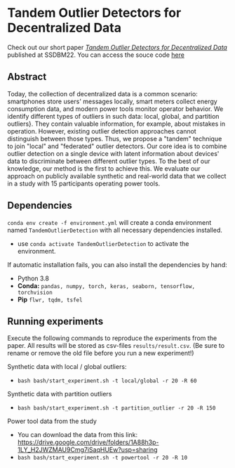 # Tandem Outlier Detectors for Decentralized Data

Check out our short paper [*Tandem Outlier Detectors for Decentralized Data*](https://dl.acm.org/doi/10.1145/3538712.3538748) published at SSDBM22. You can access the souce code [here](https://github.com/heymarco/TandemOutlierDetection)

## Abstract

Today, the collection of decentralized data is a common scenario: smartphones store users' messages locally, smart meters collect energy consumption data, and modern power tools monitor operator behavior. We identify different types of outliers in such data: local, global, and partition outliers}. They contain valuable information, for example, about mistakes in operation. However, existing outlier detection approaches cannot distinguish between those types. Thus, we propose a "tandem" technique to join "local" and "federated" outlier detectors. Our core idea is to combine outlier detection on a single device with latent information about devices' data to discriminate between different outlier types. To the best of our knowledge, our method is the first to achieve this.
We evaluate our approach on publicly available synthetic and real-world data that we collect in a study with 15 participants operating power tools.

## Dependencies

`conda env create -f environment.yml` will create a conda environment named `TandemOutlierDetection` with all necessary dependencies installed.
- use `conda activate TandemOutlierDetection` to activate the environment.

If automatic installation fails, you can also install the dependencies by hand:
- Python 3.8
- **Conda:** `pandas, numpy, torch, keras, seaborn, tensorflow, torchvision`
- **Pip** `flwr, tqdm, tsfel`

## Running experiments

Execute the following commands to reproduce the experiments from the paper. All results will be stored as csv-files `results/result.csv`. (Be sure to rename or remove the old file before you run a new experiment!)

Synthetic data with local / global outliers:
- `bash bash/start_experiment.sh -t local/global -r 20 -R 60`

Synthetic data with partition outliers
- `bash bash/start_experiment.sh -t partition_outlier -r 20 -R 150`

Power tool data from the study
- You can download the data from this link: https://drive.google.com/drive/folders/1A88h3p-1LY_H2JWZMAU9Cmg7iSaqHUEw?usp=sharing
- `bash bash/start_experiment.sh -t powertool -r 20 -R 10`
